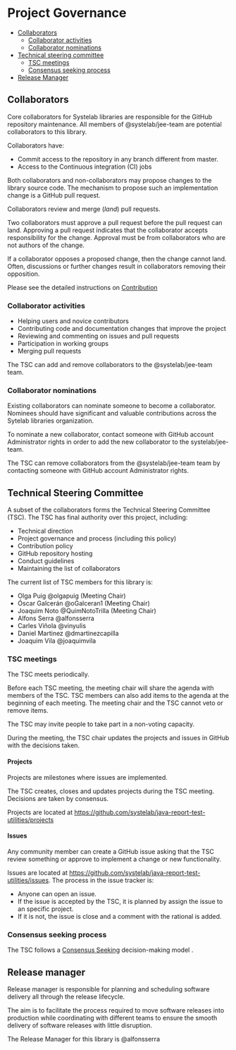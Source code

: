 # Project Governance

<!-- TOC -->

* [Collaborators](#collaborators)
  * [Collaborator activities](#collaborator-activities)
  * [Collaborator nominations](#collaborator-nominations)
* [Technical steering committee](#technical-steering-committee)
  * [TSC meetings](#tsc-meetings)
  * [Consensus seeking process](#consensus-seeking-process)
* [Release Manager](#release-manager)

<!-- /TOC -->

## Collaborators

Core collaborators for Systelab libraries are responsible for the GitHub repository maintenance.
All members of @systelab/jee-team are potential collaborators to this library.

Collaborators have:

* Commit access to the repository in any branch different from master.
* Access to the Continuous integration (CI) jobs

Both collaborators and non-collaborators may propose changes to the library source code.
The mechanism to propose such an implementation change is a GitHub pull request.

Collaborators review and merge (_land_) pull requests.

Two collaborators must approve a pull request before the pull request can land.
Approving a pull request indicates that the collaborator accepts
responsibility for the change. Approval must be from collaborators who are not
authors of the change.

If a collaborator opposes a proposed change, then the change cannot land. Often, discussions or further changes
result in collaborators removing their opposition.

Please see the detailed instructions
on [Contribution](https://github.com/systelab/java-report-test-utilities/blob/master/CONTRIBUTING.md)

### Collaborator activities

* Helping users and novice contributors
* Contributing code and documentation changes that improve the project
* Reviewing and commenting on issues and pull requests
* Participation in working groups
* Merging pull requests

The TSC can add and remove collaborators to the @systelab/jee-team team.

### Collaborator nominations

Existing collaborators can nominate someone to become a collaborator. Nominees
should have significant and valuable contributions across the Sytelab libraries
organization.

To nominate a new collaborator, contact someone with GitHub account Administrator rights in order to add the new
collaborator to the systelab/jee-team.

The TSC can remove collaborators from the @systelab/jee-team team by contacting someone with GitHub account
Administrator rights.

## Technical Steering Committee

A subset of the collaborators forms the Technical Steering Committee (TSC).
The TSC has final authority over this project, including:

* Technical direction
* Project governance and process (including this policy)
* Contribution policy
* GitHub repository hosting
* Conduct guidelines
* Maintaining the list of collaborators

The current list of TSC members for this library is:

- Olga Puig @olgapuig (Meeting Chair)
- Óscar Galcerán @oGalceran1 (Meeting Chair)
- Joaquim Noto @QuimNotoTrilla (Meeting Chair)
- Alfons Serra @alfonsserra
- Carles Viñola @vinyulis
- Daniel Martinez @dmartinezcapilla
- Joaquim Vila @joaquimvila

### TSC meetings

The TSC meets periodically.

Before each TSC meeting, the meeting chair will share the agenda with members of
the TSC. TSC members can also add items to the agenda at the beginning of each
meeting. The meeting chair and the TSC cannot veto or remove items.

The TSC may invite people to take part in a non-voting capacity.

During the meeting, the TSC chair updates the projects and issues in GitHub with the decisions taken.

#### Projects

Projects are milestones where issues are implemented.

The TSC creates, closes and updates projects during the TSC meeting. Decisions are taken by consensus.

Projects are located at https://github.com/systelab/java-report-test-utilities/projects

#### Issues

Any community member can create a GitHub issue asking that the TSC review something or approve to implement a change or
new functionality.

Issues are located at https://github.com/systelab/java-report-test-utilities/issues. The process in
the issue tracker is:

* Anyone can open an issue.
* If the issue is accepted by the TSC, it is planned by assign the issue to an specific project.
* If it is not, the issue is close and a comment with the rational is added.

### Consensus seeking process

The TSC follows a [Consensus Seeking](https://en.wikipedia.org/wiki/Consensus_decision-making) decision-making model .

## Release manager

Release manager is responsible for planning and scheduling software delivery all through the release lifecycle.

The aim is to facilitate the process required to move software releases into production while coordinating with
different teams to ensure the smooth delivery of software releases with little disruption.

The Release Manager for this library is @alfonsserra
